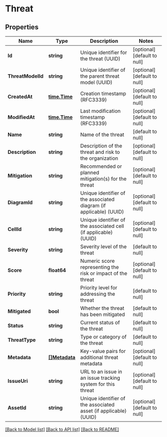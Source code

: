 # Threat

## Properties
Name | Type | Description | Notes
------------ | ------------- | ------------- | -------------
**Id** | **string** | Unique identifier for the threat (UUID) | [optional] [default to null]
**ThreatModelId** | **string** | Unique identifier of the parent threat model (UUID) | [optional] [default to null]
**CreatedAt** | [**time.Time**](time.Time.md) | Creation timestamp (RFC3339) | [optional] [default to null]
**ModifiedAt** | [**time.Time**](time.Time.md) | Last modification timestamp (RFC3339) | [optional] [default to null]
**Name** | **string** | Name of the threat | [default to null]
**Description** | **string** | Description of the threat and risk to the organization | [optional] [default to null]
**Mitigation** | **string** | Recommended or planned mitigation(s) for the threat | [optional] [default to null]
**DiagramId** | **string** | Unique identifier of the associated diagram (if applicable) (UUID) | [optional] [default to null]
**CellId** | **string** | Unique identifier of the associated cell (if applicable) (UUID) | [optional] [default to null]
**Severity** | **string** | Severity level of the threat | [default to null]
**Score** | **float64** | Numeric score representing the risk or impact of the threat | [optional] [default to null]
**Priority** | **string** | Priority level for addressing the threat | [default to null]
**Mitigated** | **bool** | Whether the threat has been mitigated | [default to null]
**Status** | **string** | Current status of the threat | [default to null]
**ThreatType** | **string** | Type or category of the threat | [default to null]
**Metadata** | [**[]Metadata**](Metadata.md) | Key-value pairs for additional threat metadata | [optional] [default to null]
**IssueUri** | **string** | URL to an issue in an issue tracking system for this threat | [optional] [default to null]
**AssetId** | **string** | Unique identifier of the associated asset (if applicable) (UUID) | [optional] [default to null]

[[Back to Model list]](../README.md#documentation-for-models) [[Back to API list]](../README.md#documentation-for-api-endpoints) [[Back to README]](../README.md)

